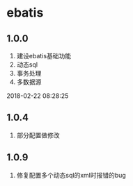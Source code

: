 # ebatis

## 1.0.0 
1. 建设ebatis基础功能
2. 动态sql
3. 事务处理
4. 多数据源

2018-02-22 08:28:25

## 1.0.4
1. 部分配置做修改

## 1.0.9
1. 修复配置多个动态sql的xml时报错的bug